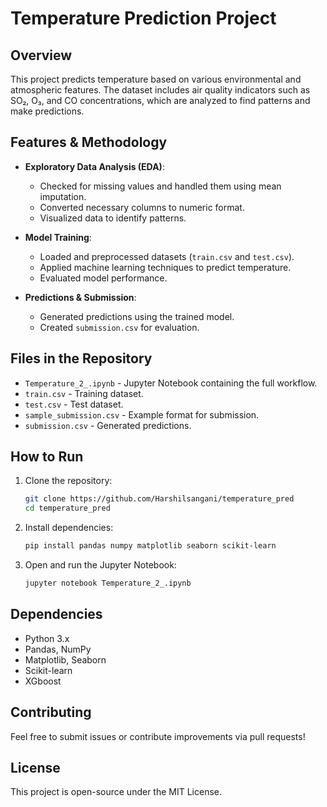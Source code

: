 # Temperature Prediction Project

## Overview
This project predicts temperature based on various environmental and atmospheric features. The dataset includes air quality indicators such as SO₂, O₃, and CO concentrations, which are analyzed to find patterns and make predictions.

## Features & Methodology
- **Exploratory Data Analysis (EDA)**:
  - Checked for missing values and handled them using mean imputation.
  - Converted necessary columns to numeric format.
  - Visualized data to identify patterns.

- **Model Training**:
  - Loaded and preprocessed datasets (`train.csv` and `test.csv`).
  - Applied machine learning techniques to predict temperature.
  - Evaluated model performance.

- **Predictions & Submission**:
  - Generated predictions using the trained model.
  - Created `submission.csv` for evaluation.

## Files in the Repository
- `Temperature_2_.ipynb` - Jupyter Notebook containing the full workflow.
- `train.csv` - Training dataset.
- `test.csv` - Test dataset.
- `sample_submission.csv` - Example format for submission.
- `submission.csv` - Generated predictions.

## How to Run
1. Clone the repository:
   ```bash
   git clone https://github.com/Harshilsangani/temperature_pred
   cd temperature_pred
   ```
2. Install dependencies:
   ```bash
   pip install pandas numpy matplotlib seaborn scikit-learn
   ```
3. Open and run the Jupyter Notebook:
   ```bash
   jupyter notebook Temperature_2_.ipynb
   ```

## Dependencies
- Python 3.x
- Pandas, NumPy
- Matplotlib, Seaborn
- Scikit-learn
- XGboost

## Contributing
Feel free to submit issues or contribute improvements via pull requests!

## License
This project is open-source under the MIT License.

